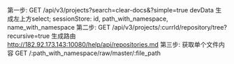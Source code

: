 第一步:
GET /api/v3/projects?search=clear-docs&?simple=true
devData
生成左上方select;
sessionStore: id, path_with_namespace,
name_with_namespace
第二步:
GET /api/v3/projects/:currId/repository/tree?recursive=true
生成路由
http://182.92.173.143:10080/help/api/repositories.md
第三步:
获取单个文件内容
GET /:path_with_namespace/raw/master/:file_path
